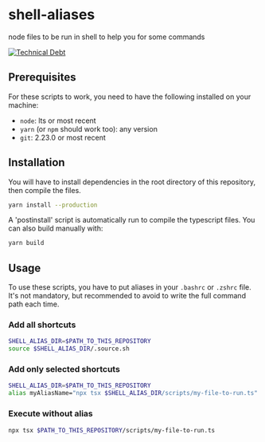 # shell-aliases

node files to be run in shell to help you for some commands

[![Technical Debt](https://sonarcloud.io/api/project_badges/measure?project=shell-aliases&metric=sqale_index)](https://sonarcloud.io/summary/new_code?id=shell-aliases)

## Prerequisites

For these scripts to work, you need to have the following installed on your machine:

- `node`: lts or most recent
- `yarn` (or `npm` should work too): any version
- `git`: 2.23.0 or most recent

## Installation

You will have to install dependencies in the root directory of this repository, then compile the files.

```bash
yarn install --production
```

A 'postinstall' script is automatically run to compile the typescript files. You can also build manually with:

```bash
yarn build
````

## Usage

To use these scripts, you have to put aliases in your `.bashrc` or `.zshrc` file.
It's not mandatory, but recommended to avoid to write the full command path each time.

### Add all shortcuts

```bash
SHELL_ALIAS_DIR=$PATH_TO_THIS_REPOSITORY
source $SHELL_ALIAS_DIR/.source.sh
```

### Add only selected shortcuts

```bash
SHELL_ALIAS_DIR=$PATH_TO_THIS_REPOSITORY
alias myAliasName="npx tsx $SHELL_ALIAS_DIR/scripts/my-file-to-run.ts"
```

### Execute without alias

```bash
npx tsx $PATH_TO_THIS_REPOSITORY/scripts/my-file-to-run.ts
```
